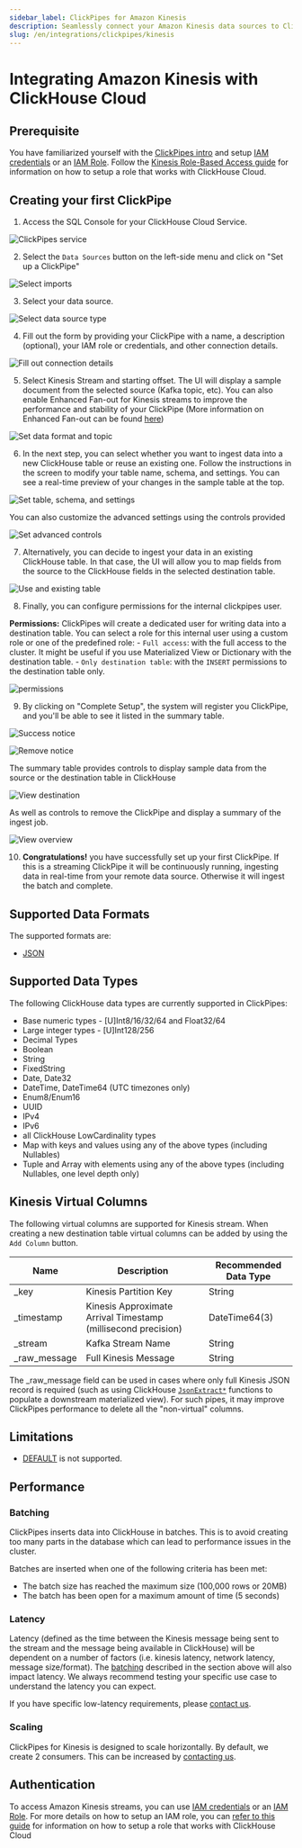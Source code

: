 ```yaml
---
sidebar_label: ClickPipes for Amazon Kinesis
description: Seamlessly connect your Amazon Kinesis data sources to ClickHouse Cloud.
slug: /en/integrations/clickpipes/kinesis
---
```


# Integrating Amazon Kinesis with ClickHouse Cloud
## Prerequisite
You have familiarized yourself with the [ClickPipes intro](./index.md) and setup [IAM credentials](https://docs.aws.amazon.com/IAM/latest/UserGuide/id_credentials_access-keys.html) or an [IAM Role](https://docs.aws.amazon.com/IAM/latest/UserGuide/id_roles.html). Follow the [Kinesis Role-Based Access guide](./secure-kinesis.md) for information on how to setup a role that works with ClickHouse Cloud.

## Creating your first ClickPipe

1. Access the SQL Console for your ClickHouse Cloud Service.

  ![ClickPipes service](./images/cp_service.png)

2. Select the `Data Sources` button on the left-side menu and click on "Set up a ClickPipe"

  ![Select imports](./images/cp_step0.png)

3. Select your data source.

  ![Select data source type](./images/cp_step1.png)

4. Fill out the form by providing your ClickPipe with a name, a description (optional), your IAM role or credentials, and other connection details.

  ![Fill out connection details](./images/cp_step2_kinesis.png)

5. Select Kinesis Stream and starting offset. The UI will display a sample document from the selected source (Kafka topic, etc). You can also enable Enhanced Fan-out for Kinesis streams to improve the performance and stability of your ClickPipe (More information on Enhanced Fan-out can be found [here](https://aws.amazon.com/blogs/aws/kds-enhanced-fanout))

  ![Set data format and topic](./images/cp_step3_kinesis.png)

6. In the next step, you can select whether you want to ingest data into a new ClickHouse table or reuse an existing one. Follow the instructions in the screen to modify your table name, schema, and settings. You can see a real-time preview of your changes in the sample table at the top.

  ![Set table, schema, and settings](./images/cp_step4a.png)

  You can also customize the advanced settings using the controls provided

  ![Set advanced controls](./images/cp_step4a3.png)

7. Alternatively, you can decide to ingest your data in an existing ClickHouse table. In that case, the UI will allow you to map fields from the source to the ClickHouse fields in the selected destination table.

  ![Use and existing table](./images/cp_step4b.png)

8. Finally, you can configure permissions for the internal clickpipes user.

  **Permissions:** ClickPipes will create a dedicated user for writing data into a destination table. You can select a role for this internal user using a custom role or one of the predefined role:
    - `Full access`: with the full access to the cluster. It might be useful if you use Materialized View or Dictionary with the destination table.
    - `Only destination table`: with the `INSERT` permissions to the destination table only.

  ![permissions](./images/cp_step5.png)

9. By clicking on "Complete Setup", the system will register you ClickPipe, and you'll be able to see it listed in the summary table.

  ![Success notice](./images/cp_success.png)

  ![Remove notice](./images/cp_remove.png)

  The summary table provides controls to display sample data from the source or the destination table in ClickHouse

  ![View destination](./images/cp_destination.png)

  As well as controls to remove the ClickPipe and display a summary of the ingest job.

  ![View overview](./images/cp_overview.png)

10. **Congratulations!** you have successfully set up your first ClickPipe. If this is a streaming ClickPipe it will be continuously running, ingesting data in real-time from your remote data source. Otherwise it will ingest the batch and complete.


## Supported Data Formats

The supported formats are:
- [JSON](../../../interfaces/formats.md/#json)

## Supported Data Types 

The following ClickHouse data types are currently supported in ClickPipes:

- Base numeric types - \[U\]Int8/16/32/64 and Float32/64
- Large integer types - \[U\]Int128/256
- Decimal Types
- Boolean
- String
- FixedString
- Date, Date32
- DateTime, DateTime64 (UTC timezones only)
- Enum8/Enum16
- UUID
- IPv4
- IPv6
- all ClickHouse LowCardinality types
- Map with keys and values using any of the above types (including Nullables)
- Tuple and Array with elements using any of the above types (including Nullables, one level depth only)

## Kinesis Virtual Columns

The following virtual columns are supported for Kinesis stream.  When creating a new destination table virtual columns can be added by using the `Add Column` button.

| Name         | Description                                                   | Recommended Data Type |
|--------------|---------------------------------------------------------------|-----------------------|
| _key         | Kinesis Partition Key                                         | String                |
| _timestamp   | Kinesis Approximate Arrival Timestamp (millisecond precision) | DateTime64(3)         |
| _stream      | Kafka Stream Name                                             | String                |
| _raw_message | Full Kinesis Message                                          | String                |

The _raw_message field can be used in cases where only full Kinesis JSON record is required (such as using ClickHouse [`JsonExtract*`](https://clickhouse.com/docs/en/sql-reference/functions/json-functions#jsonextract-functions) functions to populate a downstream materialized
view).  For such pipes, it may improve ClickPipes performance to delete all the "non-virtual" columns.

## Limitations

- [DEFAULT](https://clickhouse.com/docs/en/sql-reference/statements/create/table#default) is not supported.

## Performance

### Batching
ClickPipes inserts data into ClickHouse in batches. This is to avoid creating too many parts in the database which can lead to performance issues in the cluster.

Batches are inserted when one of the following criteria has been met:
- The batch size has reached the maximum size (100,000 rows or 20MB)
- The batch has been open for a maximum amount of time (5 seconds)

### Latency

Latency (defined as the time between the Kinesis message being sent to the stream and the message being available in ClickHouse) will be dependent on a number of factors (i.e. kinesis latency, network latency, message size/format). The [batching](#Batching) described in the section above will also impact latency. We always recommend testing your specific use case to understand the latency you can expect.

If you have specific low-latency requirements, please [contact us](https://clickhouse.com/company/contact?loc=clickpipes).

### Scaling
ClickPipes for Kinesis is designed to scale horizontally. By default, we create 2 consumers. This can be increased by [contacting us](https://clickhouse.com/company/contact?loc=clickpipes).


## Authentication

To access Amazon Kinesis streams, you can use [IAM credentials](https://docs.aws.amazon.com/IAM/latest/UserGuide/id_credentials_access-keys.html) or an [IAM Role](https://docs.aws.amazon.com/IAM/latest/UserGuide/id_roles.html). For more details on how to setup an IAM role, you can [refer to this guide](./secure-kinesis.md) for information on how to setup a role that works with ClickHouse Cloud
